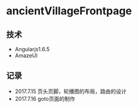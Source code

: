 # ancientVillageFrontpage

## 技术

 - Angularjs1.6.5
 - AmazeUI

## 记录

 - 2017.7.15 页头页脚，轮播图的布局，路由的设计
 - 2017.7.16 goto页面的制作
